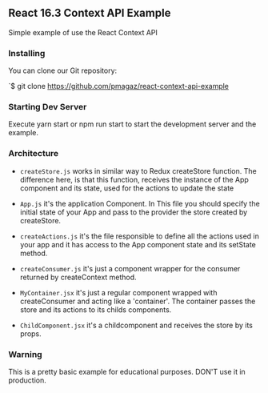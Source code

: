## React 16.3 Context API Example

Simple example of use the React Context API

### Installing

You can clone our Git repository:

`$ git clone https://github.com/pmagaz/react-context-api-example

### Starting Dev Server

Execute yarn start or npm run start to start the development server and the example.

### Architecture

* `createStore.js` works in similar way to Redux createStore function. The difference here, is that this function, receives the instance of the App component and its state, used for the actions to update the state

* `App.js` it's the application Component. In This file you should specify the initial state of your App and pass to the provider the store created by createStore.

* `createActions.js` it's the file responsible to define all the actions used in your app and it has access to the App component state and its setState method.

* `createConsumer.js` it's just a component wrapper for the consumer returned by createContext method.

* `MyContainer.jsx` it's just a regular component wrapped with createConsumer and acting like a 'container'. The container passes the store and its actions to its childs components.

* `ChildComponent.jsx` it's a childcomponent and receives the store by its props.

### Warning

This is a pretty basic example for educational purposes. DON'T use it in production.